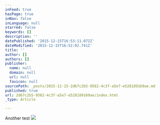 ```yaml
---
inFeed: true
hasPage: true
inNav: false
inLanguage: null
starred: false
keywords: []
description: ''
datePublished: '2015-12-15T16:53:11.072Z'
dateModified: '2015-12-15T16:52:02.741Z'
title: ''
author: []
authors: []
publisher:
  name: null
  domain: null
  url: null
  favicon: null
sourcePath: _posts/2015-12-15-2d67c2b5-9582-4c3f-a5e7-e528189169ae.md
published: true
url: 2d67c2b5-9582-4c3f-a5e7-e528189169ae/index.html
_type: Article

---
```

Another test
![](https://the-grid-user-content.s3-us-west-2.amazonaws.com/88527b7c-c4ce-437e-8f14-ae301e39158d.jpg)
